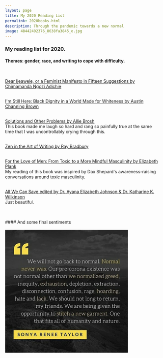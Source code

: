 ```yaml
--- 
layout: page
title: My 2020 Reading List
permalink: 2020books.html
description: Through the pandemic towards a new normal
image: 48442402376_8638fa3845_o.jpg
---
```


### My reading list for 2020.  

#### Themes: gender, race, and writing to cope with difficulty.  
<br/>

[Dear Ijeawele, or a Feminist Manifesto in Fifteen Suggestions by Chimamanda Ngozi Adichie](https://www.chimamanda.com/book/dear-ijeawele-or-a-feminist-manifesto-in-fifteen-suggestions/)  
<br/>

[I'm Still Here: Black Dignity in a World Made for Whiteness by Austin Channing Brown](http://austinchanning.com/the-book)  
<br/>

[Solutions and Other Problems by Allie Brosh](http://hyperboleandahalf.blogspot.com/)<br/>
This book made me laugh so hard and rang so painfully true at the same time that I was uncontrollably crying through this.  
<br/>

[Zen in the Art of Writing by Ray Bradbury](https://www.goodreads.com/book/show/103761.Zen_in_the_Art_of_Writing)  
<br/> 

[For the Love of Men: From Toxic to a More Mindful Masculinity by Elizabeth Plank](http://www.elizabethplank.com/book)<br/>
My reading of this book was inspired by Dax Shepard's awareness-raising conversations around toxic masculinity.  
<br/>

[All We Can Save edited by Dr. Ayana Elizabeth Johnson & Dr. Katharine K. Wilkinson](https://www.allwecansave.earth/)<br/>
Just beautiful.  
<br/>

<br/>
#### And some final sentiments <br/>
<br/>
<img src="../assets/images/sonyareneetaylor.jpg" width="400">
